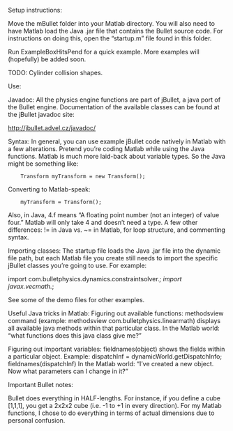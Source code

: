 Setup instructions:

Move the mBullet folder into your Matlab directory. You will also need to have Matlab load the Java .jar file that contains the Bullet source code. For instructions on doing this, open the “startup.m” file found in this folder.

Run ExampleBoxHitsPend for a quick example. More examples will (hopefully) be added soon.

TODO:
Cylinder collision shapes.


Use:

Javadoc:
All the physics engine functions are part of jBullet, a java port of the Bullet engine. Documentation of the available classes can be found at the jBullet javadoc site:

http://jbullet.advel.cz/javadoc/

Syntax:
In general, you can use example jBullet code natively in Matlab with a few alterations. Pretend you’re coding Matlab while using the Java functions. Matlab is much more laid-back about variable types. So the Java might be something like:

		Transform myTransform = new Transform();

Converting to Matlab-speak:

		myTransform = Transform();

Also, in Java, 4.f means “A floating point number (not an integer) of value four.” Matlab will only take 4 and doesn’t need a type. A few other differences: != in Java vs. ~= in Matlab, for loop structure, and commenting syntax.

Importing classes:
The startup file loads the Java .jar file into the dynamic file path, but each Matlab file you create still needs to import the specific jBullet classes you’re going to use. For example:

import com.bulletphysics.dynamics.constraintsolver.*;
import javax.vecmath.*;

See some of the demo files for other examples.

Useful Java tricks in Matlab:
Figuring out available functions:
methodsview command (example: methodsview com.bulletphysics.linearmath) displays all available java methods within that particular class. In the Matlab world: “what functions does this java class give me?”

Figuring out important variables:
fieldnames(object) shows the fields within a particular object. Example:
        dispatchInf = dynamicWorld.getDispatchInfo;
        fieldnames(dispatchInf)
In the Matlab world: “I’ve created a new object. Now what parameters can I change in it?”

Important Bullet notes:

Bullet does everything in HALF-lengths. For instance, if you define a cube [1,1,1], you get a 2x2x2 cube (i.e. -1 to +1 in every direction). For my Matlab functions, I chose to do everything in terms of actual dimensions due to personal confusion.



